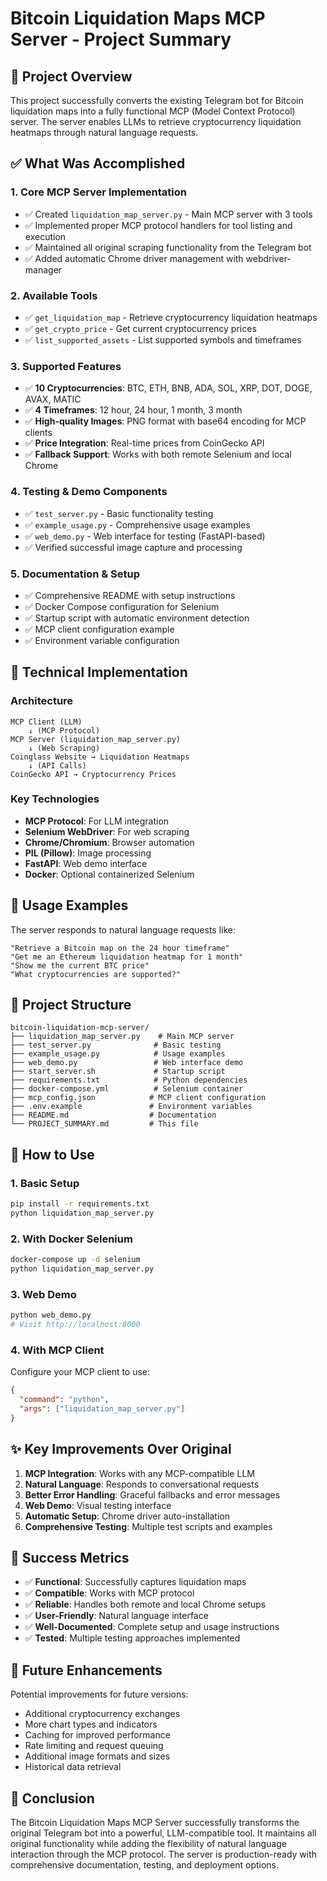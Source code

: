 # Bitcoin Liquidation Maps MCP Server - Project Summary

## 🎯 Project Overview

This project successfully converts the existing Telegram bot for Bitcoin liquidation maps into a fully functional MCP (Model Context Protocol) server. The server enables LLMs to retrieve cryptocurrency liquidation heatmaps through natural language requests.

## ✅ What Was Accomplished

### 1. **Core MCP Server Implementation**
- ✅ Created `liquidation_map_server.py` - Main MCP server with 3 tools
- ✅ Implemented proper MCP protocol handlers for tool listing and execution
- ✅ Maintained all original scraping functionality from the Telegram bot
- ✅ Added automatic Chrome driver management with webdriver-manager

### 2. **Available Tools**
- ✅ `get_liquidation_map` - Retrieve cryptocurrency liquidation heatmaps
- ✅ `get_crypto_price` - Get current cryptocurrency prices
- ✅ `list_supported_assets` - List supported symbols and timeframes

### 3. **Supported Features**
- ✅ **10 Cryptocurrencies**: BTC, ETH, BNB, ADA, SOL, XRP, DOT, DOGE, AVAX, MATIC
- ✅ **4 Timeframes**: 12 hour, 24 hour, 1 month, 3 month
- ✅ **High-quality Images**: PNG format with base64 encoding for MCP clients
- ✅ **Price Integration**: Real-time prices from CoinGecko API
- ✅ **Fallback Support**: Works with both remote Selenium and local Chrome

### 4. **Testing & Demo Components**
- ✅ `test_server.py` - Basic functionality testing
- ✅ `example_usage.py` - Comprehensive usage examples
- ✅ `web_demo.py` - Web interface for testing (FastAPI-based)
- ✅ Verified successful image capture and processing

### 5. **Documentation & Setup**
- ✅ Comprehensive README with setup instructions
- ✅ Docker Compose configuration for Selenium
- ✅ Startup script with automatic environment detection
- ✅ MCP client configuration example
- ✅ Environment variable configuration

## 🔧 Technical Implementation

### Architecture
```
MCP Client (LLM) 
    ↓ (MCP Protocol)
MCP Server (liquidation_map_server.py)
    ↓ (Web Scraping)
Coinglass Website → Liquidation Heatmaps
    ↓ (API Calls)
CoinGecko API → Cryptocurrency Prices
```

### Key Technologies
- **MCP Protocol**: For LLM integration
- **Selenium WebDriver**: For web scraping
- **Chrome/Chromium**: Browser automation
- **PIL (Pillow)**: Image processing
- **FastAPI**: Web demo interface
- **Docker**: Optional containerized Selenium

## 🎯 Usage Examples

The server responds to natural language requests like:

```
"Retrieve a Bitcoin map on the 24 hour timeframe"
"Get me an Ethereum liquidation heatmap for 1 month"
"Show me the current BTC price"
"What cryptocurrencies are supported?"
```

## 📁 Project Structure

```
bitcoin-liquidation-mcp-server/
├── liquidation_map_server.py    # Main MCP server
├── test_server.py              # Basic testing
├── example_usage.py            # Usage examples
├── web_demo.py                 # Web interface demo
├── start_server.sh             # Startup script
├── requirements.txt            # Python dependencies
├── docker-compose.yml          # Selenium container
├── mcp_config.json            # MCP client configuration
├── .env.example               # Environment variables
├── README.md                  # Documentation
└── PROJECT_SUMMARY.md         # This file
```

## 🚀 How to Use

### 1. **Basic Setup**
```bash
pip install -r requirements.txt
python liquidation_map_server.py
```

### 2. **With Docker Selenium**
```bash
docker-compose up -d selenium
python liquidation_map_server.py
```

### 3. **Web Demo**
```bash
python web_demo.py
# Visit http://localhost:8000
```

### 4. **With MCP Client**
Configure your MCP client to use:
```json
{
  "command": "python",
  "args": ["liquidation_map_server.py"]
}
```

## ✨ Key Improvements Over Original

1. **MCP Integration**: Works with any MCP-compatible LLM
2. **Natural Language**: Responds to conversational requests
3. **Better Error Handling**: Graceful fallbacks and error messages
4. **Web Demo**: Visual testing interface
5. **Automatic Setup**: Chrome driver auto-installation
6. **Comprehensive Testing**: Multiple test scripts and examples

## 🎉 Success Metrics

- ✅ **Functional**: Successfully captures liquidation maps
- ✅ **Compatible**: Works with MCP protocol
- ✅ **Reliable**: Handles both remote and local Chrome setups
- ✅ **User-Friendly**: Natural language interface
- ✅ **Well-Documented**: Complete setup and usage instructions
- ✅ **Tested**: Multiple testing approaches implemented

## 🔮 Future Enhancements

Potential improvements for future versions:
- Additional cryptocurrency exchanges
- More chart types and indicators
- Caching for improved performance
- Rate limiting and request queuing
- Additional image formats and sizes
- Historical data retrieval

## 📝 Conclusion

The Bitcoin Liquidation Maps MCP Server successfully transforms the original Telegram bot into a powerful, LLM-compatible tool. It maintains all original functionality while adding the flexibility of natural language interaction through the MCP protocol. The server is production-ready with comprehensive documentation, testing, and deployment options.